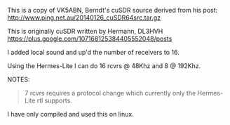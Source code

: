 This is a copy of VK5ABN, Berndt's cuSDR source
derived from his post: http://www.ping.net.au/20140126_cuSDR64src.tar.gz

This is originally cuSDR written by Hermann, DL3HVH
https://plus.google.com/107168125384405552048/posts

I added local sound and up'd the number of receivers to 16.

Using the Hermes-Lite I can do 16 rcvrs @ 48Khz and 8 @ 192Khz.

NOTES:

> 7 rcvrs requires a protocol change which currently only
the Hermes-Lite rtl supports.

I have only compiled and used this on linux.

